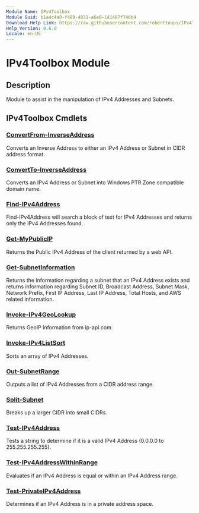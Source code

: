 ```yaml
---
Module Name: IPv4Toolbox
Module Guid: b1a4c4a0-f480-4831-a6e0-141487f746b4
Download Help Link: https://raw.githubusercontent.com/roberttoups/IPv4Toolbox/master/en-US/IPv4Toolbox-help.xml
Help Version: 0.6.0
Locale: en-US
---
```


# IPv4Toolbox Module

## Description

Module to assist in the manipulation of IPv4 Addresses and Subnets.

## IPv4Toolbox Cmdlets

### [ConvertFrom-InverseAddress](ConvertFrom-InverseAddress.md)

Converts an Inverse Address to either an IPv4 Address or Subnet in CIDR address format.

### [ConvertTo-InverseAddress](ConvertTo-InverseAddress.md)

Converts an IPv4 Address or Subnet into Windows PTR Zone compatible domain name.

### [Find-IPv4Address](Find-IPv4Address.md)

Find-IPv4Address will search a block of text for IPv4 Addresses and returns only the IPv4 Addresses found.

### [Get-MyPublicIP](Get-MyPublicIP.md)

Returns the Public IPv4 Address of the client returned by a web API.

### [Get-SubnetInformation](Get-SubnetInformation.md)

Returns the information regarding a subnet that an IPv4 Address exists and returns information regarding Subnet ID, Broadcast Address, Subnet Mask, Network Prefix, First IP Address, Last IP Address, Total Hosts, and AWS related information.

### [Invoke-IPv4GeoLookup](Invoke-IPv4GeoLookup.md)

Returns GeoIP Information from ip-api.com.

### [Invoke-IPv4ListSort](Invoke-IPv4ListSort.md)

Sorts an array of IPv4 Addresses.

### [Out-SubnetRange](Out-SubnetRange.md)

Outputs a list of IPv4 Addresses from a CIDR address range.

### [Split-Subnet](Split-Subnet.md)

Breaks up a larger CIDR into small CIDRs.

### [Test-IPv4Address](Test-IPv4Address.md)

Tests a string to determine if it is a valid IPv4 Address (0.0.0.0 to 255.255.255.255).

### [Test-IPv4AddressWithinRange](Test-IPv4AddressWithinRange.md)

Evaluates if an IPv4 Address is equal or within an IPv4 Address range.

### [Test-PrivateIPv4Address](Test-PrivateIPv4Address.md)

Determines if an IPv4 Address is in a private address space.

